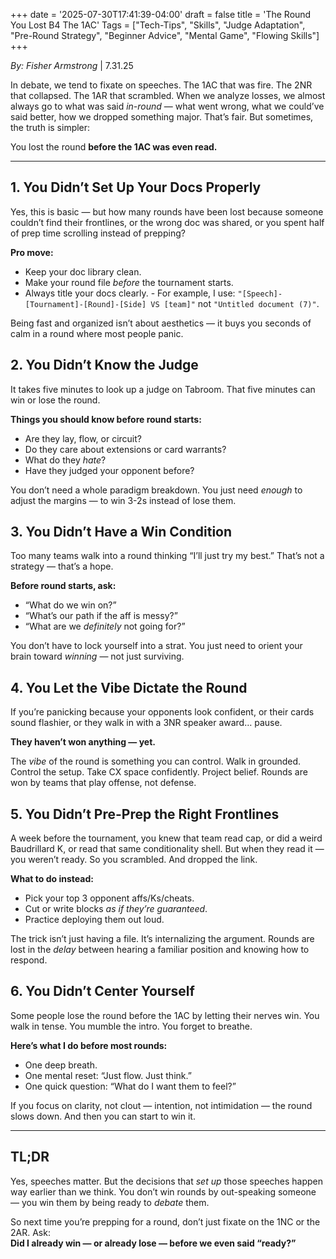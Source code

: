+++
date = '2025-07-30T17:41:39-04:00'
draft = false
title = 'The Round You Lost B4 The 1AC'
Tags = ["Tech-Tips", "Skills", "Judge Adaptation", "Pre-Round Strategy", "Beginner Advice", "Mental Game", "Flowing Skills"]
+++

*By: Fisher Armstrong* | 7.31.25

In debate, we tend to fixate on speeches. The 1AC that was fire. The 2NR that collapsed. The 1AR that scrambled. When we analyze losses, we almost always go to what was said *in-round* — what went wrong, what we could’ve said better, how we dropped something major. That’s fair. But sometimes, the truth is simpler:

You lost the round **before the 1AC was even read.**

<!--more-->

---

## 1. You Didn’t Set Up Your Docs Properly

Yes, this is basic — but how many rounds have been lost because someone couldn’t find their frontlines, or the wrong doc was shared, or you spent half of prep time scrolling instead of prepping?

**Pro move:**  
- Keep your doc library clean.  
- Make your round file *before* the tournament starts.  
- Always title your docs clearly. - For example, I use: `"[Speech]-[Tournament]-[Round]-[Side] VS [team]"` not `"Untitled document (7)"`.

Being fast and organized isn’t about aesthetics — it buys you seconds of calm in a round where most people panic.

## 2. You Didn’t Know the Judge

It takes five minutes to look up a judge on Tabroom. That five minutes can win or lose the round.

**Things you should know before round starts:**  
- Are they lay, flow, or circuit?  
- Do they care about extensions or card warrants?  
- What do they *hate*?  
- Have they judged your opponent before?

You don’t need a whole paradigm breakdown. You just need *enough* to adjust the margins — to win 3-2s instead of lose them.

## 3. You Didn’t Have a Win Condition

Too many teams walk into a round thinking “I’ll just try my best.” That’s not a strategy — that’s a hope.

**Before round starts, ask:**  
- “What do we win on?”  
- “What’s our path if the aff is messy?”  
- “What are we *definitely* not going for?”

You don’t have to lock yourself into a strat. You just need to orient your brain toward *winning* — not just surviving.

## 4. You Let the Vibe Dictate the Round

If you’re panicking because your opponents look confident, or their cards sound flashier, or they walk in with a 3NR speaker award… pause.

**They haven’t won anything — yet.**

The *vibe* of the round is something you can control. Walk in grounded. Control the setup. Take CX space confidently. Project belief. Rounds are won by teams that play offense, not defense.

## 5. You Didn’t Pre-Prep the Right Frontlines

A week before the tournament, you knew that team read cap, or did a weird Baudrillard K, or read that same conditionality shell. But when they read it — you weren’t ready. So you scrambled. And dropped the link.

**What to do instead:**  
- Pick your top 3 opponent affs/Ks/cheats.  
- Cut or write blocks *as if they’re guaranteed*.  
- Practice deploying them out loud.

The trick isn’t just having a file. It’s internalizing the argument. Rounds are lost in the *delay* between hearing a familiar position and knowing how to respond.

## 6. You Didn’t Center Yourself

Some people lose the round before the 1AC by letting their nerves win. You walk in tense. You mumble the intro. You forget to breathe.

**Here’s what I do before most rounds:**  
- One deep breath.  
- One mental reset: “Just flow. Just think.”  
- One quick question: “What do I want them to feel?”

If you focus on clarity, not clout — intention, not intimidation — the round slows down. And then you can start to win it.

---

## TL;DR

Yes, speeches matter. But the decisions that *set up* those speeches happen way earlier than we think. You don’t win rounds by out-speaking someone — you win them by being ready to *debate* them.

So next time you’re prepping for a round, don’t just fixate on the 1NC or the 2AR. Ask:  
**Did I already win — or already lose — before we even said “ready?”**